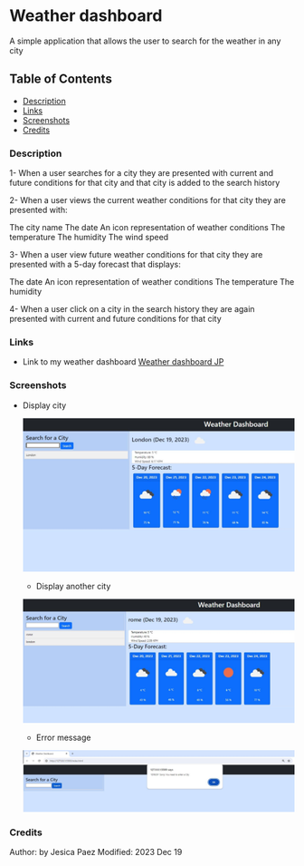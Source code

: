 # Weather dashboard

A simple application that allows the user to search for the weather in any city 

## Table of Contents

- [Description](#description)
- [Links](#links)
- [Screenshots](#screenshots)
- [Credits](#credits)

### Description

1- When a user searches for a city they are presented with current and future conditions for that city and that city is added to the search history

2- When a user views the current weather conditions for that city they are presented with:

The city name
The date
An icon representation of weather conditions
The temperature
The humidity
The wind speed


3- When a user view future weather conditions for that city they are presented with a 5-day forecast that displays:

The date
An icon representation of weather conditions
The temperature
The humidity


4- When a user click on a city in the search history they are again presented with current and future conditions for that city

### Links

* Link to my weather dashboard [Weather dashboard JP](https://jcxa12.github.io/Daily-Planner/)

### Screenshots

* Display city
  
   ![Screenshot of the city weather](https://github.com/jcxa12/Weather-app/blob/main/images/city1.JPG)

  * Display another city
  
   ![Screenshot of the second city](https://github.com/jcxa12/Weather-app/blob/main/images/city2.JPG)

  * Error message
  
   ![Screenshot of the error message](https://github.com/jcxa12/Weather-app/blob/main/images/errormessage.JPG)

### Credits

Author: by Jesica Paez
Modified: 2023 Dec 19
